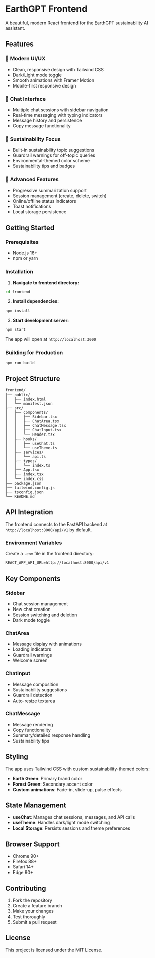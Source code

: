 # EarthGPT Frontend

A beautiful, modern React frontend for the EarthGPT sustainability AI assistant.

## Features

### 🎨 **Modern UI/UX**
- Clean, responsive design with Tailwind CSS
- Dark/Light mode toggle
- Smooth animations with Framer Motion
- Mobile-first responsive design

### 💬 **Chat Interface**
- Multiple chat sessions with sidebar navigation
- Real-time messaging with typing indicators
- Message history and persistence
- Copy message functionality

### 🌱 **Sustainability Focus**
- Built-in sustainability topic suggestions
- Guardrail warnings for off-topic queries
- Environmental-themed color scheme
- Sustainability tips and badges

### 🔧 **Advanced Features**
- Progressive summarization support
- Session management (create, delete, switch)
- Online/offline status indicators
- Toast notifications
- Local storage persistence

## Getting Started

### Prerequisites
- Node.js 16+ 
- npm or yarn

### Installation

1. **Navigate to frontend directory:**
```bash
cd frontend
```

2. **Install dependencies:**
```bash
npm install
```

3. **Start development server:**
```bash
npm start
```

The app will open at `http://localhost:3000`

### Building for Production

```bash
npm run build
```

## Project Structure

```
frontend/
├── public/
│   ├── index.html
│   └── manifest.json
├── src/
│   ├── components/
│   │   ├── Sidebar.tsx
│   │   ├── ChatArea.tsx
│   │   ├── ChatMessage.tsx
│   │   ├── ChatInput.tsx
│   │   └── Header.tsx
│   ├── hooks/
│   │   ├── useChat.ts
│   │   └── useTheme.ts
│   ├── services/
│   │   └── api.ts
│   ├── types/
│   │   └── index.ts
│   ├── App.tsx
│   ├── index.tsx
│   └── index.css
├── package.json
├── tailwind.config.js
├── tsconfig.json
└── README.md
```

## API Integration

The frontend connects to the FastAPI backend at `http://localhost:8000/api/v1` by default.

### Environment Variables

Create a `.env` file in the frontend directory:

```env
REACT_APP_API_URL=http://localhost:8000/api/v1
```

## Key Components

### **Sidebar**
- Chat session management
- New chat creation
- Session switching and deletion
- Dark mode toggle

### **ChatArea**
- Message display with animations
- Loading indicators
- Guardrail warnings
- Welcome screen

### **ChatInput**
- Message composition
- Sustainability suggestions
- Guardrail detection
- Auto-resize textarea

### **ChatMessage**
- Message rendering
- Copy functionality
- Summary/detailed response handling
- Sustainability tips

## Styling

The app uses Tailwind CSS with custom sustainability-themed colors:

- **Earth Green**: Primary brand color
- **Forest Green**: Secondary accent color
- **Custom animations**: Fade-in, slide-up, pulse effects

## State Management

- **useChat**: Manages chat sessions, messages, and API calls
- **useTheme**: Handles dark/light mode switching
- **Local Storage**: Persists sessions and theme preferences

## Browser Support

- Chrome 90+
- Firefox 88+
- Safari 14+
- Edge 90+

## Contributing

1. Fork the repository
2. Create a feature branch
3. Make your changes
4. Test thoroughly
5. Submit a pull request

## License

This project is licensed under the MIT License.







